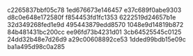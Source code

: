 c2265837bbf05c78
1ed676673e146457
e37c689f0abe9303
d8c0e648e172580f
f854453fd1fc1353
6222519d24657b1e
32d349268fed1e9d
495443879edd8570
1048e9d14819b872
84b481431bc200cc
ee96fd73b4231d01
3cb64525545c0125
24dd32b48e7d26d9
a29c00608892ce53
1dded99bdb15e09c
ba1a495d98c0a285
